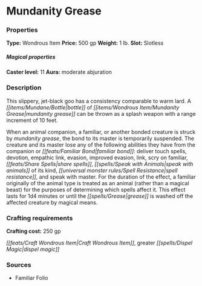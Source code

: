 ﻿---
Title: "Mundanity Grease"
Type: "Wondrous Item"
Price: "500 gp"
Weight: "1 lb."
Slot: "Slotless"
Caster level: "11"
Aura: "moderate abjuration"
Description: |
  "This slippery, jet-black goo has a consistency comparable to warm lard. A bottle of _mundanity grease_ can be thrown as a splash weapon with a range increment of 10 feet.
  When an animal companion, a familiar, or another bonded creature is struck by _mundanity grease_, the bond to its master is temporarily suspended. The creature and its master lose any of the following abilities they have from the companion or familiar bond: deliver touch spells, devotion, empathic link, evasion, improved evasion, link, scry on familiar, share spells, speak with animals of its kind, spell resistance, and speak with master. For the duration of the effect, a familiar originally of the animal type is treated as an animal (rather than a magical beast) for the purposes of determining which spells affect it. This effect lasts for 1d4 minutes or until the grease is washed off the affected creature by magical means."
Crafting cost: "250 gp"
Sources: "['Familiar Folio']"
---

# Mundanity Grease

### Properties

**Type:** Wondrous Item **Price:** 500 gp **Weight:** 1 lb. **Slot:** Slotless

##### Magical properties

**Caster level:** 11 **Aura:** moderate abjuration

### Description

This slippery, jet-black goo has a consistency comparable to warm lard. A _[[items/Mundane/Bottle|bottle]]_ of _[[items/Wondrous Item/Mundanity Grease|mundanity grease]]_ can be thrown as a splash weapon with a range increment of 10 feet.

When an animal companion, a familiar, or another bonded creature is struck by _mundanity grease_, the bond to its master is temporarily suspended. The creature and its master lose any of the following abilities they have from the companion or _[[feats/Familiar Bond|familiar bond]]_: deliver touch spells, devotion, empathic link, evasion, improved evasion, link, scry on familiar, _[[feats/Share Spells|share spells]]_, _[[spells/Speak with Animals|speak with animals]]_ of its kind, _[[universal monster rules/Spell Resistance|spell resistance]]_, and speak with master. For the duration of the effect, a familiar originally of the animal type is treated as an animal (rather than a magical beast) for the purposes of determining which spells affect it. This effect lasts for 1d4 minutes or until the _[[spells/Grease|grease]]_ is washed off the affected creature by magical means.

### Crafting requirements

**Crafting cost:** 250 gp

_[[feats/Craft Wondrous Item|Craft Wondrous Item]]_, greater _[[spells/Dispel Magic|dispel magic]]_

### Sources

* Familiar Folio